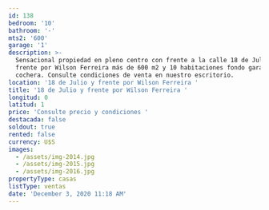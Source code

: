 ```yaml
---
id: 138
bedroom: '10'
bathroom: '-'
mts2: '600'
garage: '1'
description: >-
  Sensacional propiedad en pleno centro con frente a la calle 18 de Julio y
  frente por Wilson Ferreira más de 600 m2 y 10 habitaciones fondo garaje
  cochera. Consulte condiciones de venta en nuestro escritorio.
location: '18 de Julio y frente por Wilson Ferreira '
title: '18 de Julio y frente por Wilson Ferreira '
longitud: 0
latitud: 1
price: 'Consulte precio y condiciones '
destacada: false
soldout: true
rented: false
currency: U$S
images:
  - /assets/img-2014.jpg
  - /assets/img-2015.jpg
  - /assets/img-2016.jpg
propertyType: casas
listType: ventas
date: 'December 3, 2020 11:18 AM'
---
```


